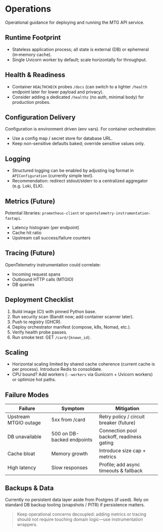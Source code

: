 # Operations

Operational guidance for deploying and running the MTG API service.

## Runtime Footprint

- Stateless application process; all state is external (DB) or ephemeral (in‑memory cache).
- Single Uvicorn worker by default; scale horizontally for throughput.

## Health & Readiness

- Container `HEALTHCHECK` probes `/docs` (can switch to a lighter `/health` endpoint later for lower payload and privacy).
- Consider adding a dedicated `/healthz` (no auth, minimal body) for production probes.

## Configuration Delivery

Configuration is environment driven (env vars). For container orchestration:

- Use a config map / secret store for database URL.
- Keep non-sensitive defaults baked; override sensitive values only.

## Logging

- Structured logging can be enabled by adjusting log format in `APIConfiguration` (currently simple text).
- Recommendation: redirect stdout/stderr to a centralized aggregator (e.g. Loki, ELK).

## Metrics (Future)

Potential libraries: `prometheus-client` or `opentelemetry-instrumentation-fastapi`.

- Latency histogram (per endpoint)
- Cache hit ratio
- Upstream call success/failure counters

## Tracing (Future)

OpenTelemetry instrumentation could correlate:

- Incoming request spans
- Outbound HTTP calls (MTGIO)
- DB queries

## Deployment Checklist

1. Build image (CI) with pinned Python base.
2. Run security scan (Bandit now; add container scanner later).
3. Push to registry (GHCR).
4. Deploy orchestrator manifest (compose, k8s, Nomad, etc.).
5. Verify health probe passes.
6. Run smoke test: GET `/card/{known_id}`.

## Scaling

- Horizontal scaling limited by shared cache coherence (current cache is per process). Introduce Redis to consolidate.
- CPU bound? Add workers (`--workers` via Gunicorn + Uvicorn workers) or optimize hot paths.

## Failure Modes

| Failure | Symptom | Mitigation |
|---------|---------|------------|
| Upstream MTGIO outage | 5xx from /card | Retry policy / circuit breaker (future) |
| DB unavailable | 500 on DB-backed endpoints | Connection pool backoff, readiness gating |
| Cache bloat | Memory growth | Introduce size cap + metrics |
| High latency | Slow responses | Profile; add async timeouts & fallback |

## Backups & Data

Currently no persistent data layer aside from Postgres (if used). Rely on standard DB backup tooling (snapshots / PITR) if persistence matters.

> Keep operational concerns decoupled: adding metrics or tracing should not require touching domain logic—use instrumentation wrappers.
